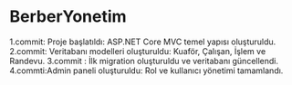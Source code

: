 # BerberYonetim
1.commit: Proje başlatıldı: ASP.NET Core MVC temel yapısı oluşturuldu.
2.commit: Veritabanı modelleri oluşturuldu: Kuaför, Çalışan, İşlem ve Randevu.
3.commit : İlk migration oluşturuldu ve veritabanı güncellendi.
4.commti:Admin paneli oluşturuldu: Rol ve kullanıcı yönetimi tamamlandı.
